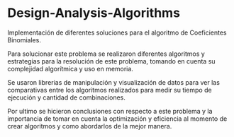 # Design-Analysis-Algorithms

Implementación de diferentes soluciones para el algoritmo de Coeficientes Binomiales.

Para solucionar este problema se realizaron diferentes algoritmos y estrategias para la resolución de este problema, tomando en cuenta su complejidad algorítmica y uso en memoria.

Se usaron librerias de manipulación y visualización de datos para ver las comparativas entre los algoritmos realizados para medir su tiempo de ejecución y cantidad de combinaciones.

Por ultimo se hicieron conclusiones con respecto a este problema y la importancia de tomar en cuenta la optimización y eficiencia al momento de crear algoritmos y como abordarlos de la mejor manera.



